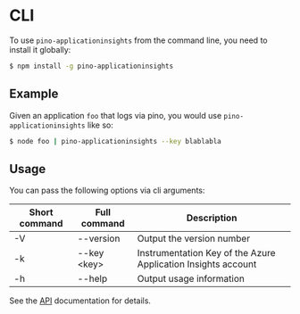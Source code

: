 # CLI

To use `pino-applicationinsights` from the command line, you need to install it globally:

```bash
$ npm install -g pino-applicationinsights
```

## Example

Given an application `foo` that logs via pino, you would use `pino-applicationinsights` like so:

```bash
$ node foo | pino-applicationinsights --key blablabla
```

## Usage

You can pass the following options via cli arguments:

| Short command | Full command | Description |
| ------------- | ------------ |-------------|
| -V | --version | Output the version number |
| -k | --key &lt;key&gt; | Instrumentation Key of the Azure Application Insights account |
| -h | --help | Output usage information |

See the [API](./API.md) documentation for details.
